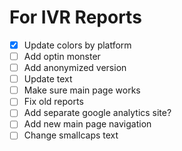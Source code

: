 # For IVR Reports
- [X] Update colors by platform
- [ ] Add optin monster
- [ ] Add anonymized version
- [ ] Update text
- [ ] Make sure main page works
- [ ] Fix old reports
- [ ] Add separate google analytics site?
- [ ] Add new main page navigation
- [ ] Change smallcaps text